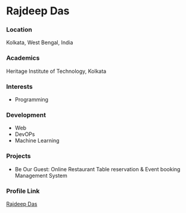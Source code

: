 # Rajdeep Das

### Location

Kolkata, West Bengal, India

### Academics

Heritage Institute of Technology, Kolkata

### Interests

- Programming

### Development

- Web
- DevOPs
- Machine Learning

### Projects

- Be Our Guest: Online Restaurant Table reservation & Event booking Management System

### Profile Link

[Rajdeep Das](https://github.com/Rajspeaks)
